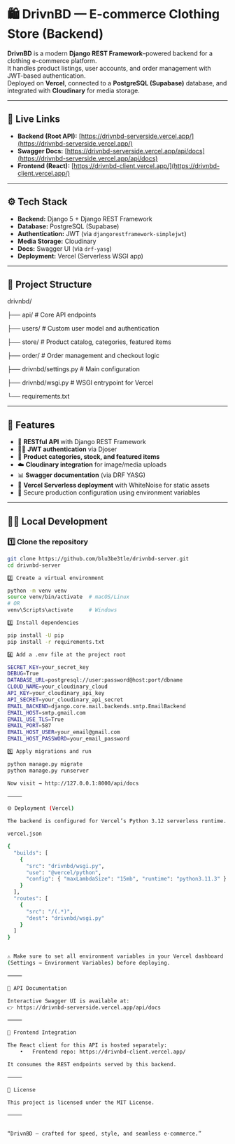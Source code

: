 # 🛍️ DrivnBD — E-commerce Clothing Store (Backend)

**DrivnBD** is a modern **Django REST Framework**–powered backend for a clothing e-commerce platform.  
It handles product listings, user accounts, and order management with JWT-based authentication.  
Deployed on **Vercel**, connected to a **PostgreSQL (Supabase)** database, and integrated with **Cloudinary** for media storage.

---

## 🚀 Live Links

- **Backend (Root API):** [https://drivnbd-serverside.vercel.app/](https://drivnbd-serverside.vercel.app/)
- **Swagger Docs:** [https://drivnbd-serverside.vercel.app/api/docs](https://drivnbd-serverside.vercel.app/api/docs)
- **Frontend (React):** [https://drivnbd-client.vercel.app/](https://drivnbd-client.vercel.app/)

---

## ⚙️ Tech Stack

- **Backend:** Django 5 + Django REST Framework
- **Database:** PostgreSQL (Supabase)
- **Authentication:** JWT (via `djangorestframework-simplejwt`)
- **Media Storage:** Cloudinary
- **Docs:** Swagger UI (via `drf-yasg`)
- **Deployment:** Vercel (Serverless WSGI app)

---

## 📂 Project Structure

drivnbd/

├── api/ # Core API endpoints

├── users/ # Custom user model and authentication

├── store/ # Product catalog, categories, featured items

├── order/ # Order management and checkout logic

├── drivnbd/settings.py # Main configuration

├── drivnbd/wsgi.py # WSGI entrypoint for Vercel

└── requirements.txt

---

## 🧰 Features

- 🧾 **RESTful API** with Django REST Framework
- 🧑‍💼 **JWT authentication** via Djoser
- 🧺 **Product categories, stock, and featured items**
- ☁️ **Cloudinary integration** for image/media uploads
- 📊 **Swagger documentation** (via DRF YASG)
- 🧱 **Vercel Serverless deployment** with WhiteNoise for static assets
- 🔐 Secure production configuration using environment variables

---

## 🧑‍💻 Local Development

### 1️⃣ Clone the repository

```bash
git clone https://github.com/blu3be3tle/drivnbd-server.git
cd drivnbd-server

2️⃣ Create a virtual environment

python -m venv venv
source venv/bin/activate  # macOS/Linux
# OR
venv\Scripts\activate     # Windows

3️⃣ Install dependencies

pip install -U pip
pip install -r requirements.txt

4️⃣ Add a .env file at the project root

SECRET_KEY=your_secret_key
DEBUG=True
DATABASE_URL=postgresql://user:password@host:port/dbname
CLOUD_NAME=your_cloudinary_cloud
API_KEY=your_cloudinary_api_key
API_SECRET=your_cloudinary_api_secret
EMAIL_BACKEND=django.core.mail.backends.smtp.EmailBackend
EMAIL_HOST=smtp.gmail.com
EMAIL_USE_TLS=True
EMAIL_PORT=587
EMAIL_HOST_USER=your_email@gmail.com
EMAIL_HOST_PASSWORD=your_email_password

5️⃣ Apply migrations and run

python manage.py migrate
python manage.py runserver

Now visit → http://127.0.0.1:8000/api/docs

⸻

🌐 Deployment (Vercel)

The backend is configured for Vercel’s Python 3.12 serverless runtime.

vercel.json

{
  "builds": [
    {
      "src": "drivnbd/wsgi.py",
      "use": "@vercel/python",
      "config": { "maxLambdaSize": "15mb", "runtime": "python3.11.3" }
    }
  ],
  "routes": [
    {
      "src": "/(.*)",
      "dest": "drivnbd/wsgi.py"
    }
  ]
}


⚠️ Make sure to set all environment variables in your Vercel dashboard
(Settings → Environment Variables) before deploying.

⸻

📸 API Documentation

Interactive Swagger UI is available at:
👉 https://drivnbd-serverside.vercel.app/api/docs

⸻

🤝 Frontend Integration

The React client for this API is hosted separately:
	•	Frontend repo: https://drivnbd-client.vercel.app/

It consumes the REST endpoints served by this backend.

⸻

🧾 License

This project is licensed under the MIT License.

⸻


“DrivnBD — crafted for speed, style, and seamless e-commerce.”
```
